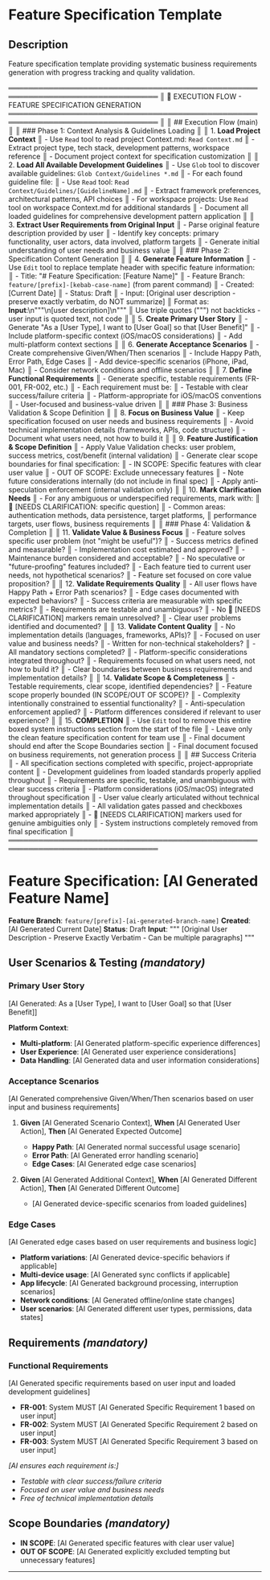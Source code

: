 # Feature Specification Template
<!-- Template Version: 6 | ContextKit: 0.2.6 | Updated: 2025-10-17 -->

## Description
Feature specification template providing systematic business requirements generation with progress tracking and quality validation.

════════════════════════════════════════════════════════════════════════════════
║ 🤖 EXECUTION FLOW - FEATURE SPECIFICATION GENERATION
════════════════════════════════════════════════════════════════════════════════
║
║ ## Execution Flow (main)
║
║ ### Phase 1: Context Analysis & Guidelines Loading
║
║ 1. **Load Project Context**
║    - Use `Read` tool to read project Context.md: `Read Context.md`
║    - Extract project type, tech stack, development patterns, workspace reference
║    - Document project context for specification customization
║
║ 2. **Load All Available Development Guidelines**
║    - Use `Glob` tool to discover available guidelines: `Glob Context/Guidelines *.md`
║    - For each found guideline file:
║      - Use `Read` tool: `Read Context/Guidelines/[GuidelineName].md`
║      - Extract framework preferences, architectural patterns, API choices
║    - For workspace projects: Use `Read` tool on workspace Context.md for additional standards
║    - Document all loaded guidelines for comprehensive development pattern application
║
║ 3. **Extract User Requirements from Original Input**
║    - Parse original feature description provided by user
║    - Identify key concepts: primary functionality, user actors, data involved, platform targets
║    - Generate initial understanding of user needs and business value
║
║ ### Phase 2: Specification Content Generation
║
║ 4. **Generate Feature Information**
║    - Use `Edit` tool to replace template header with specific feature information:
║      - Title: "# Feature Specification: [Feature Name]"
║      - Feature Branch: `feature/[prefix]-[kebab-case-name]` (from parent command)
║      - Created: [Current Date]
║      - Status: Draft
║      - Input: [Original user description - preserve exactly verbatim, do NOT summarize]
║        Format as: **Input**:\n"""\n[user description]\n"""
║        Use triple quotes (""") not backticks - user input is quoted text, not code
║
║ 5. **Create Primary User Story**
║    - Generate "As a [User Type], I want to [User Goal] so that [User Benefit]"
║    - Include platform-specific context (iOS/macOS considerations)
║    - Add multi-platform context sections
║
║ 6. **Generate Acceptance Scenarios**
║    - Create comprehensive Given/When/Then scenarios
║    - Include Happy Path, Error Path, Edge Cases
║    - Add device-specific scenarios (iPhone, iPad, Mac)
║    - Consider network conditions and offline scenarios
║
║ 7. **Define Functional Requirements**
║    - Generate specific, testable requirements (FR-001, FR-002, etc.)
║    - Each requirement must be:
║      - Testable with clear success/failure criteria
║      - Platform-appropriate for iOS/macOS conventions
║      - User-focused and business-value driven
║
║ ### Phase 3: Business Validation & Scope Definition
║
║ 8. **Focus on Business Value**
║    - Keep specification focused on user needs and business requirements
║    - Avoid technical implementation details (frameworks, APIs, code structure)
║    - Document what users need, not how to build it
║
║ 9. **Feature Justification & Scope Definition**
║    - Apply Value Validation checks: user problem, success metrics, cost/benefit (internal validation)
║    - Generate clear scope boundaries for final specification:
║      - IN SCOPE: Specific features with clear user value
║      - OUT OF SCOPE: Exclude unnecessary features
║    - Note future considerations internally (do not include in final spec)
║    - Apply anti-speculation enforcement (internal validation only)
║
║ 10. **Mark Clarification Needs**
║     - For any ambiguous or underspecified requirements, mark with:
║       🚨 [NEEDS CLARIFICATION: specific question]
║     - Common areas: authentication methods, data persistence, target platforms,
║       performance targets, user flows, business requirements
║
║ ### Phase 4: Validation & Completion
║
║ 11. **Validate Value & Business Focus**
║     - Feature solves specific user problem (not "might be useful")?
║     - Success metrics defined and measurable?
║     - Implementation cost estimated and approved?
║     - Maintenance burden considered and acceptable?
║     - No speculative or "future-proofing" features included?
║     - Each feature tied to current user needs, not hypothetical scenarios?
║     - Feature set focused on core value proposition?
║
║ 12. **Validate Requirements Quality**
║     - All user flows have Happy Path + Error Path scenarios?
║     - Edge cases documented with expected behaviors?
║     - Success criteria are measurable with specific metrics?
║     - Requirements are testable and unambiguous?
║     - No 🚨 [NEEDS CLARIFICATION] markers remain unresolved?
║     - Clear user problems identified and documented?
║
║ 13. **Validate Content Quality**
║     - No implementation details (languages, frameworks, APIs)?
║     - Focused on user value and business needs?
║     - Written for non-technical stakeholders?
║     - All mandatory sections completed?
║     - Platform-specific considerations integrated throughout?
║     - Requirements focused on what users need, not how to build it?
║     - Clear boundaries between business requirements and implementation details?
║
║ 14. **Validate Scope & Completeness**
║     - Testable requirements, clear scope, identified dependencies?
║     - Feature scope properly bounded (IN SCOPE/OUT OF SCOPE)?
║     - Complexity intentionally constrained to essential functionality?
║     - Anti-speculation enforcement applied?
║     - Platform differences considered if relevant to user experience?
║
║ 15. **COMPLETION**
║     - Use `Edit` tool to remove this entire boxed system instructions section from the start of the file
║     - Leave only the clean feature specification content for team use
║     - Final document should end after the Scope Boundaries section
║     - Final document focused on business requirements, not generation process
║
║ ## Success Criteria
║ - All specification sections completed with specific, project-appropriate content
║ - Development guidelines from loaded standards properly applied throughout
║ - Requirements are specific, testable, and unambiguous with clear success criteria
║ - Platform considerations (iOS/macOS) integrated throughout specification
║ - User value clearly articulated without technical implementation details
║ - All validation gates passed and checkboxes marked appropriately
║ - 🚨 [NEEDS CLARIFICATION] markers used for genuine ambiguities only
║ - System instructions completely removed from final specification
║
════════════════════════════════════════════════════════════════════════════════

# Feature Specification: [AI Generated Feature Name]

**Feature Branch**: `feature/[prefix]-[ai-generated-branch-name]`
**Created**: [AI Generated Current Date]
**Status**: Draft
**Input**:
"""
[Original User Description - Preserve Exactly Verbatim - Can be multiple paragraphs]
"""

## User Scenarios & Testing *(mandatory)*

### Primary User Story
[AI Generated: As a [User Type], I want to [User Goal] so that [User Benefit]]

**Platform Context**:
- **Multi-platform**: [AI Generated platform-specific experience differences]
- **User Experience**: [AI Generated user experience considerations]
- **Data Handling**: [AI Generated data and user information considerations]

### Acceptance Scenarios
[AI Generated comprehensive Given/When/Then scenarios based on user input and business requirements]

1. **Given** [AI Generated Scenario Context], **When** [AI Generated User Action], **Then** [AI Generated Expected Outcome]
   - **Happy Path**: [AI Generated normal successful usage scenario]
   - **Error Path**: [AI Generated error handling scenario]
   - **Edge Cases**: [AI Generated edge case scenarios]

2. **Given** [AI Generated Additional Context], **When** [AI Generated Different Action], **Then** [AI Generated Different Outcome]
   - [AI Generated device-specific scenarios from loaded guidelines]

### Edge Cases
[AI Generated edge cases based on user requirements and business logic]
- **Platform variations**: [AI Generated device-specific behaviors if applicable]
- **Multi-device usage**: [AI Generated sync conflicts if applicable]
- **App lifecycle**: [AI Generated background processing, interruption scenarios]
- **Network conditions**: [AI Generated offline/online state changes]
- **User scenarios**: [AI Generated different user types, permissions, data states]

## Requirements *(mandatory)*

### Functional Requirements
[AI Generated specific requirements based on user input and loaded development guidelines]

- **FR-001**: System MUST [AI Generated Specific Requirement 1 based on user input]
- **FR-002**: System MUST [AI Generated Specific Requirement 2 based on user input]
- **FR-003**: System MUST [AI Generated Specific Requirement 3 based on user input]

*[AI ensures each requirement is:]*
- *Testable with clear success/failure criteria*
- *Focused on user value and business needs*
- *Free of technical implementation details*

## Scope Boundaries *(mandatory)*

- **IN SCOPE**: [AI Generated specific features with clear user value]
- **OUT OF SCOPE**: [AI Generated explicitly excluded tempting but unnecessary features]

---